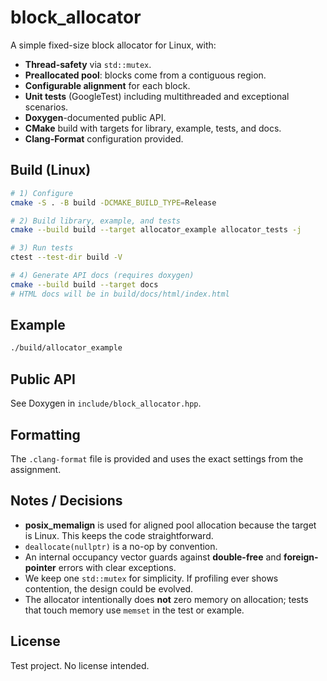 # block_allocator

A simple fixed-size block allocator for Linux, with:
- **Thread-safety** via `std::mutex`.
- **Preallocated pool**: blocks come from a contiguous region.
- **Configurable alignment** for each block.
- **Unit tests** (GoogleTest) including multithreaded and exceptional scenarios.
- **Doxygen**-documented public API.
- **CMake** build with targets for library, example, tests, and docs.
- **Clang-Format** configuration provided.

## Build (Linux)

```bash
# 1) Configure
cmake -S . -B build -DCMAKE_BUILD_TYPE=Release

# 2) Build library, example, and tests
cmake --build build --target allocator_example allocator_tests -j

# 3) Run tests
ctest --test-dir build -V

# 4) Generate API docs (requires doxygen)
cmake --build build --target docs
# HTML docs will be in build/docs/html/index.html
```

## Example

```bash
./build/allocator_example
```

## Public API

See Doxygen in `include/block_allocator.hpp`.

## Formatting

The `.clang-format` file is provided and uses the exact settings from the assignment.

## Notes / Decisions

- **posix_memalign** is used for aligned pool allocation because the target is Linux. This keeps the code straightforward.
- `deallocate(nullptr)` is a no-op by convention.
- An internal occupancy vector guards against **double-free** and **foreign-pointer** errors with clear exceptions.
- We keep one `std::mutex` for simplicity. If profiling ever shows contention, the design could be evolved.
- The allocator intentionally does **not** zero memory on allocation; tests that touch memory use `memset` in the test or example.

## License

Test project. No license intended.
